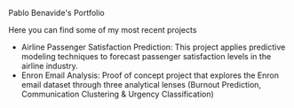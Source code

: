 Pablo Benavide's Portfolio

Here you can find some of my most recent projects
- Airline Passenger Satisfaction Prediction: This project applies predictive modeling techniques to forecast passenger satisfaction levels in the airline industry.
- Enron Email Analysis: Proof of concept project that explores the Enron email dataset through three analytical lenses (Burnout Prediction, Communication Clustering & Urgency Classification)
